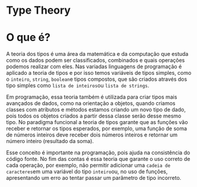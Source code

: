 # Type Theory

# O que é?

A teoria dos tipos é uma área da matemática e da computação que estuda como os dados podem ser classificados, combinados e quais operações podemos realizar com eles. Nas variadas linguagens de programação é aplicado a teoria de tipos e por isso temos variáveis de tipos simples, como o `inteiro`, `string`, `boolean`e tipos compostos, que são criados através dos tipo simples como `lista de inteiros`ou `lista de strings`.

Em programação, essa teoria também é utilizada para criar tipos mais avançados de dados, como na orientação a objetos, quando criamos classes com atributos e métodos estamos criando um novo tipo de dado, pois todos os objetos criados a partir dessa classe serão desse mesmo tipo. No paradigma funcional a teoria de tipos garante que as funções vão receber e retornar os tipos esperados, por exemplo, uma função de soma de números inteiros deve receber dois números inteiros e retornar um número inteiro (resultado da soma).

Esse conceito é importante na programação, pois ajuda na consistência do código fonte. No fim das contas é essa teoria que garante o uso correto de cada operação, por exemplo, não permitir adicionar uma `cadeia de caracteres`em uma variável do tipo `inteiro`ou, no uso de funções, apresentando um erro ao tentar passar um parâmetro de tipo incorreto.